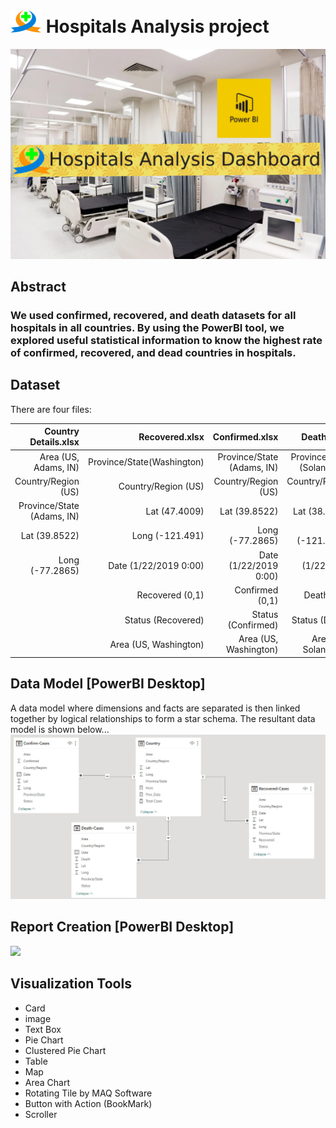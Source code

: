 # <img src="./hospital-logo.png" width='50'> Hospitals Analysis project
![Hospital.png](./img/Hospital.png)

## Abstract
### We used confirmed, recovered, and death datasets for all hospitals in all countries. By using the PowerBI tool, we explored useful statistical information to  know the highest rate of confirmed, recovered, and dead countries in hospitals.

## Dataset
There are four files:

|Country Details.xlsx|Recovered.xlsx|Confirmed.xlsx|Deaths.xlsx
|-:|-:|-:|-:|
|Area (US, Adams, IN)|Province/State(Washington)|Province/State (Adams, IN)|Province/State (Solano, CA)
|Country/Region (US)|Country/Region (US)|Country/Region (US)|Country/Region (US)
|Province/State (Adams, IN)|Lat (47.4009)|Lat (39.8522)|Lat (38.3105)
|Lat (39.8522)|Long (-121.491)|Long (-77.2865)|Long (-121.9018)
|Long (-77.2865)|Date (1/22/2019 0:00)|Date (1/22/2019 0:00)|Date (1/22/2019 0:00)
| |Recovered (0,1)|Confirmed (0,1)|Death (0,1)|
| |Status (Recovered)|Status (Confirmed)|Status (Death)
| |Area (US, Washington)|Area (US, Washington)|Area (US, Solano, CA)

## Data Model [PowerBI Desktop]
A data model where dimensions and facts are separated is then linked together by logical relationships to form a star schema. The resultant data model is shown below...
![Data-Model-img](./img/Data%20Model-Hospitals%20Analysis.jpg)

## Report Creation [PowerBI Desktop]
![](./img/Hospitals%20Analysis%20Dashboard.gif)

## Visualization Tools
- Card
- image
- Text Box
- Pie Chart
- Clustered Pie Chart
- Table
- Map
- Area Chart
- Rotating Tile by MAQ Software
- Button with Action (BookMark)
- Scroller



